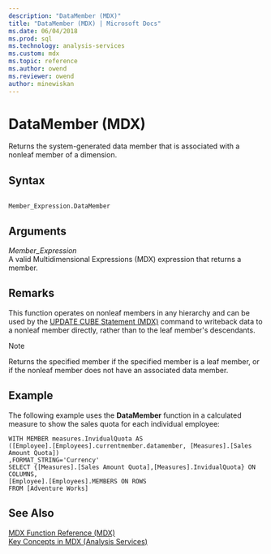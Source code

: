 ```yaml
---
description: "DataMember (MDX)"
title: "DataMember (MDX) | Microsoft Docs"
ms.date: 06/04/2018
ms.prod: sql
ms.technology: analysis-services
ms.custom: mdx
ms.topic: reference
ms.author: owend
ms.reviewer: owend
author: minewiskan
---
```

# DataMember (MDX)


  Returns the system-generated data member that is associated with a nonleaf member of a dimension.  
  
## Syntax  
  
```  
  
Member_Expression.DataMember  
```  
  
## Arguments  
 *Member_Expression*  
 A valid Multidimensional Expressions (MDX) expression that returns a member.  
  
## Remarks  
 This function operates on nonleaf members in any hierarchy and can be used by the [UPDATE CUBE Statement (MDX)](../mdx/mdx-data-manipulation-update-cube.md) command to writeback data to a nonleaf member directly, rather than to the leaf member's descendants.  
  
> [!NOTE]  
>  Returns the specified member if the specified member is a leaf member, or if the nonleaf member does not have an associated data member.  
  
## Example  
 The following example uses the **DataMember** function in a calculated measure to show the sales quota for each individual employee:  
  
```  
WITH MEMBER measures.InvidualQuota AS   
([Employee].[Employees].currentmember.datamember, [Measures].[Sales Amount Quota])  
,FORMAT_STRING='Currency'  
SELECT {[Measures].[Sales Amount Quota],[Measures].InvidualQuota} ON COLUMNS,  
[Employee].[Employees].MEMBERS ON ROWS  
FROM [Adventure Works]  
```  
  
## See Also  
 [MDX Function Reference &#40;MDX&#41;](../mdx/mdx-function-reference-mdx.md)   
 [Key Concepts in MDX &#40;Analysis Services&#41;](/analysis-services/multidimensional-models/mdx/key-concepts-in-mdx-analysis-services)  
  
